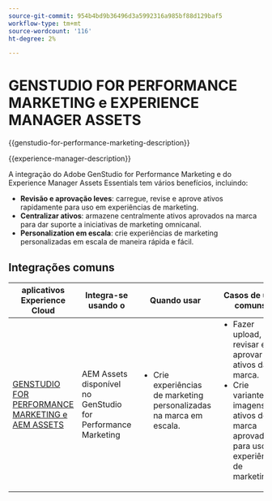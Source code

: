 ```yaml
---
source-git-commit: 954b4bd9b36496d3a5992316a985bf88d129baf5
workflow-type: tm+mt
source-wordcount: '116'
ht-degree: 2%

---
```



# GENSTUDIO FOR PERFORMANCE MARKETING e EXPERIENCE MANAGER ASSETS

{{genstudio-for-performance-marketing-description}}

{{experience-manager-description}}

A integração do Adobe GenStudio for Performance Marketing e do Experience Manager Assets Essentials tem vários benefícios, incluindo:

+ **Revisão e aprovação leves**: carregue, revise e aprove ativos rapidamente para uso em experiências de marketing.
+ **Centralizar ativos**: armazene centralmente ativos aprovados na marca para dar suporte a iniciativas de marketing omnicanal.
+ **Personalization em escala**: crie experiências de marketing personalizadas em escala de maneira rápida e fácil.

## Integrações comuns

<table>
    <thead>
        <tr>
            <th>aplicativos Experience Cloud</th>
            <th>Integra-se usando o</th>
            <th>Quando usar</th>
            <th>Casos de uso comuns</th>
        </tr>
    </thead>
    <tbody>
        <tr>
            <td><a href="../../integrations/tutorials/aem-genstudio-for-performance-marketing/overview.md" target="_blank" rel="noreferrer">GENSTUDIO FOR PERFORMANCE MARKETING e AEM ASSETS</a></td>
            <td>AEM Assets disponível no GenStudio for Performance Marketing</td>
            <td>
                <ul style="margin-top: 0;">
                    <li>Crie experiências de marketing personalizadas na marca em escala.</li>
                </ul>
            </td>
            <td>
                <ul style="margin-top: 0;">
                    <li>Fazer upload, revisar e aprovar ativos da marca.</li>
                    <li>Crie variantes de imagens de ativos de marca aprovados para uso em experiências de marketing.</li>
                </ul>
            </td>
        </tr>        
    </tbody>          
</table>
